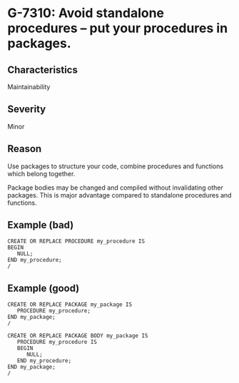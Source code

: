 # G-7310: Avoid standalone procedures – put your procedures in packages.

## Characteristics

Maintainability

## Severity

Minor

## Reason

Use packages to structure your code, combine procedures and functions which belong together.

Package bodies may be changed and compiled without invalidating other packages. This is major advantage compared to standalone procedures and functions.

## Example (bad)

```
CREATE OR REPLACE PROCEDURE my_procedure IS
BEGIN
   NULL;
END my_procedure;
/
```

## Example (good)

```
CREATE OR REPLACE PACKAGE my_package IS
   PROCEDURE my_procedure;
END my_package;
/

CREATE OR REPLACE PACKAGE BODY my_package IS
   PROCEDURE my_procedure IS
   BEGIN
      NULL;
   END my_procedure;
END my_package;
/
```